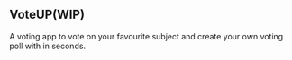 ## VoteUP(WIP)

A voting app to vote on your favourite subject and create your own voting poll with in seconds. 
